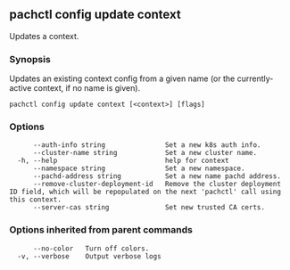 ## pachctl config update context

Updates a context.

### Synopsis

Updates an existing context config from a given name (or the currently-active context, if no name is given).

```
pachctl config update context [<context>] [flags]
```

### Options

```
      --auth-info string               Set a new k8s auth info.
      --cluster-name string            Set a new cluster name.
  -h, --help                           help for context
      --namespace string               Set a new namespace.
      --pachd-address string           Set a new name pachd address.
      --remove-cluster-deployment-id   Remove the cluster deployment ID field, which will be repopulated on the next 'pachctl' call using this context.
      --server-cas string              Set new trusted CA certs.
```

### Options inherited from parent commands

```
      --no-color   Turn off colors.
  -v, --verbose    Output verbose logs
```

